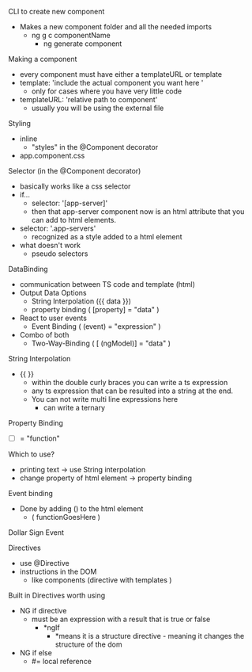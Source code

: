 CLI to create new component
- Makes a new component folder and all the needed imports
  - ng g c componentName
    - ng generate component

Making a component 
- every component must have either a templateURL or template
- template: 'include the actual component you want here '
  - only for cases where you have very little code
- templateURL: 'relative path to component'
  - usually you will be using the external file

Styling
- inline
  - "styles" in the @Component decorator
- app.component.css

Selector (in the @Component decorator)
- basically works like a css selector
- if...
  - selector: '[app-server]'
  - then that app-server component now is an html attribute that you can add to html elements. 
- selector: '.app-servers'
  - recognized as a style added to a html element
- what doesn't work 
  - pseudo selectors

DataBinding
- communication between TS code and template (html)
- Output Data Options 
  - String Interpolation ({{ data }})
  - property binding ( [property] = "data" )
- React to user events
  - Event Binding ( (event) = "expression" )
- Combo of both 
  - Two-Way-Binding ( [ (ngModel)] = "data" )

String Interpolation 
- {{ }}
  - within the double curly braces you can write a ts expression 
  - any ts expression that can be resulted into a string at the end. 
  - You can not write multi line expressions here 
    - can write a ternary

Property Binding 
- [ ] = "function"

Which to use? 
- printing text -> use String interpolation 
- change property of html element -> property binding

Event binding 
- Done by adding () to the html element
  - ( functionGoesHere )

Dollar Sign Event

Directives 
- use @Directive
- instructions in the DOM 
  - like components (directive with templates )

Built in Directives worth using 
- NG if directive
  - must be an expression with a result that is true or false
    - *ngIf 
      - *means it is a structure directive - meaning it changes the structure of the dom
- NG if else 
  - #= local reference



















